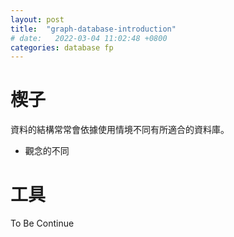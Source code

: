 ```yaml
---
layout: post
title:  "graph-database-introduction"
# date:   2022-03-04 11:02:48 +0800
categories: database fp
---
```

# 楔子
資料的結構常常會依據使用情境不同有所適合的資料庫。

- 觀念的不同

# 工具

To Be Continue